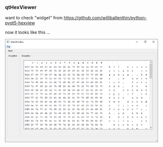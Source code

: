 ### qtHexViewer

want to check "widget" from https://github.com/williballenthin/python-pyqt5-hexview

now it looks like this ...

<center>

  ![alt text](docs/img/main.png)

</center>
